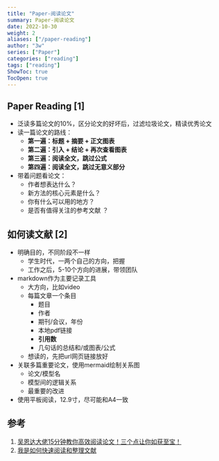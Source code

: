 ```yaml
---
title: "Paper-阅读论文"
summary: Paper-阅读论文
date: 2022-10-30
weight: 2
aliases: ["/paper-reading"]
author: "3w"
series: ["Paper"]
categories: ["reading"]
tags: ["reading"]
ShowToc: true
TocOpen: true
---
```


<p></p>
<!-- more -->

## Paper Reading [1]
+ 泛读多篇论文的10%，区分论文的好坏后，过滤垃圾论文，精读优秀论文
+ 读一篇论文的路线：
    - **第一遍：标题 + 摘要 + 正文图表**
    - **第二遍：引入 + 结论 + 再次查看图表**
    - **第三遍：阅读全文，跳过公式**
    - **第四遍：阅读全文，跳过无意义部分**
+ 带着问题看论文：
    - 作者想表达什么？
    - 新方法的核心元素是什么？
    - 你有什么可以用的地方？
    - 是否有值得关注的参考文献 ？


## 如何读文献 [2]

- 明确目的，不同阶段不一样
	- 学生时代，一两个自己的方向，把握
	- 工作之后，5-10个方向的进展，带领团队
- markdown作为主要记录工具
	- 大方向，比如video
	- 每篇文章一个条目
		- 题目
		- 作者
		- 期刊/会议，年份
		- 本地pdf链接
		- **引用数**
		- 几句话的总结和/或图表/公式
	- 想读的，先把url网页链接放好
- 关联多篇重要论文，使用mermaid绘制关系图
	- 论文/模型名
	- 模型间的逻辑关系
	- 最重要的改进
- 使用平板阅读，12.9寸，尽可能和A4一致



## 参考
1. [吴恩达大佬15分钟教你高效阅读论文！三个点让你如获至宝！](https://www.bilibili.com/video/BV17P411a7P8/?vd_source=f6e8c1128f9f264c5ab8d9411a644036)
2. [我是如何快速阅读和整理文献](https://www.bilibili.com/video/BV1nA41157y4/)
